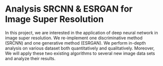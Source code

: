 # Analysis SRCNN \& ESRGAN for Image Super Resolution

In this project, we are interested in the application of deep neural network in image super resolution. We re-implement one discriminative method (SRCNN) and one generative method (ESRGAN). We perform in-depth analysis on various dataset both quantitatively and qualitatively. Moreover, We will apply these two existing algorithms to several new image data sets and analyze their results.